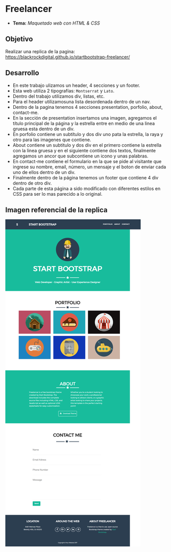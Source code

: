 # Freelancer

* **Tema:** _Maquetado web con HTML & CSS_

## Objetivo
Realizar una replica de la pagina:
<https://blackrockdigital.github.io/startbootstrap-freelancer/>


## Desarrollo

* En este trabajo ulizamos un header, 4 secciones y un footer.
* Esta web utiliza 2 tipografías: `Montserrat` y `Lato`.
* Dentro del trabajo utilizamos div, listas, etc.
* Para el header utilizamosuna lista desordenada dentro de un nav.
* Dentro de la pagina tenemos 4 secciones presentation, porfolio, about, contact-me.
* En la sección de presentation insertamos una imagen, agregamos el título principal de la página y la estrella entre en medio de una linea gruesa esta dentro de un div.
* En porfolio contiene un subtítulo y dos div uno pata la estrella, la raya y otro para las imagenes que contiene.
* About contiene un subtitulo y dos div en el primero contiene la estrella con la linea gruesa y en el siguiente contiene dos textos, finalmente agregamos un ancor que subcontiene un icono y unas palabras.
* En contact-me contiene el formulario en la que se pide al visitante que ingrese su nombre, email, número, un mensaje y el boton de enviar cada uno de ellos dentro de un div.
* Finalmente dentro de la página tenemos un footer que contiene 4 div dentro de otro div.
* Cada parte de esta página a sido modificado con diferentes estilos en CSS para ser lo mas parecido a lo original.

## Imagen referencial de la replica
![Sin titulo](assets/images/freelancer-capture.png)
